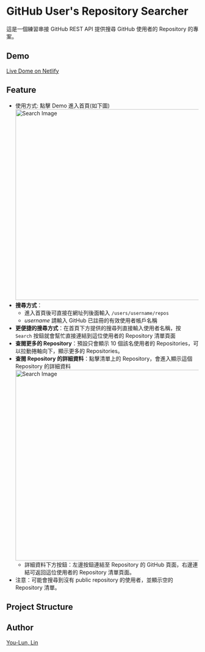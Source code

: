 # GitHub User's Repository Searcher

這是一個練習串接 GitHub REST API 提供搜尋 GitHub 使用者的 Repository 的專案。

## Demo

[Live Dome on Netlify](https://github-restapi-react.netlify.app/)

## Feature

- 使用方式: 點擊 Demo 進入首頁(如下圖)
  <img src="https://i.imgur.com/5bsz4Ln.png" alt="Search Image" style="width: 500px;"/>
- **搜尋方式**：
  - 進入首頁後可直接在網址列後面輸入 `/users/username/repos`
  - _username_ 請輸入 GitHub 已註冊的有效使用者帳戶名稱
- **更便捷的搜尋方式**：在首頁下方提供的搜尋列直接輸入使用者名稱，按 `Search` 按鈕就會幫忙直接連結到這位使用者的 Repository 清單頁面
- **查閱更多的 Repository**：預設只會顯示 10 個該名使用者的 Repositories，可以拉動捲軸向下，顯示更多的 Repositories。
- **查閱 Repository 的詳細資料**：點擊清單上的 Repository，會進入顯示這個 Repository 的詳細資料
  <img src="https://i.imgur.com/vPWruTz.png" alt="Search Image" style="width: 500px;"/>
  - 詳細資料下方按鈕：左邊按鈕連結至 Repository 的 GitHub 頁面，右邊連結可返回這位使用者的 Repository 清單頁面。
- 注意：可能會搜尋到沒有 public repository 的使用者，並顯示空的 Repository 清單。

## Project Structure

## Author

[You-Lun, Lin](https://urlun0404.netlify.app/index.html)
